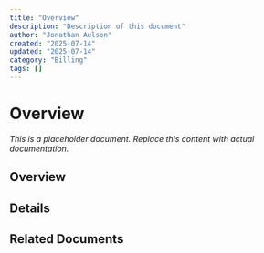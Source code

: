 ```yaml
---
title: "Overview"
description: "Description of this document"
author: "Jonathan Aulson"
created: "2025-07-14"
updated: "2025-07-14"
category: "Billing"
tags: []
---
```


# Overview

*This is a placeholder document. Replace this content with actual documentation.*

## Overview

## Details

## Related Documents

